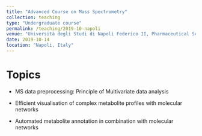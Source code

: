 ```yaml
---
title: "Advanced Course on Mass Spectrometry"
collection: teaching
type: "Undergraduate course"
permalink: /teaching/2019-10-napoli
venue: "Università degli Studi di Napoli Federico II, Pharmaceutical Sciences"
date: 2019-10-14
location: "Napoli, Italy"
---
```


Topics
======

* MS data preprocessing: Principle of Multivariate data analysis

* Efficient visualisation of complex metabolite profiles with molecular networks

* Automated metabolite annotation in combination with molecular networks
